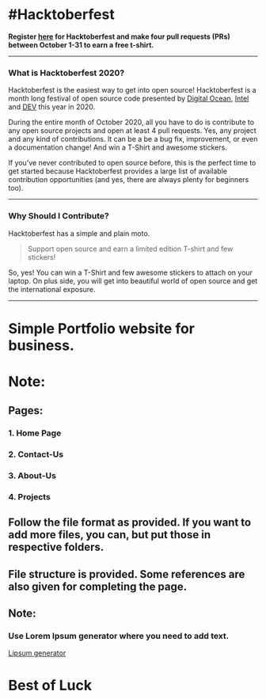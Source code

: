 # #Hacktoberfest

**Register [here](https://hacktoberfest.digitalocean.com) for Hacktoberfest and make four pull requests (PRs) between October 1-31 to earn a free t-shirt.**

---

### What is Hacktoberfest 2020?

Hacktoberfest is the easiest way to get into open source! Hacktoberfest is a month long festival of open source code presented by [Digital Ocean](https://www.digitalocean.com/), [Intel](https://hacktoberfest.digitalocean.com/intel.pdf) and [DEV](https://www.dev.to/) this year in 2020.

During the entire month of October 2020, all you have to do is contribute to any open source projects and open at least 4 pull requests. Yes, any project and any kind of contributions. It can be a be a bug fix, improvement, or even a documentation change! And win a T-Shirt and awesome stickers.

If you’ve never contributed to open source before, this is the perfect time to get started because Hacktoberfest provides a large list of available contribution opportunities (and yes, there are always plenty for beginners too).

---

### Why Should I Contribute?

Hacktoberfest has a simple and plain moto.

> Support open source and earn a limited edition T-shirt and few stickers!

So, yes! You can win a T-Shirt and few awesome stickers to attach on your laptop. On plus side, you will get into beautiful world of open source and get the international exposure.

---

# Simple Portfolio website for business.

# Note:

## Pages:

### 1. Home Page

### 2. Contact-Us

### 3. About-Us

### 4. Projects

## Follow the file format as provided. If you want to add more files, you can, but put those in respective folders.

## File structure is provided. Some references are also given for completing the page.

## Note:

### Use Lorem Ipsum generator where you need to add text.
[Lipsum generator](https://www.lipsum.com/)

# Best of Luck
